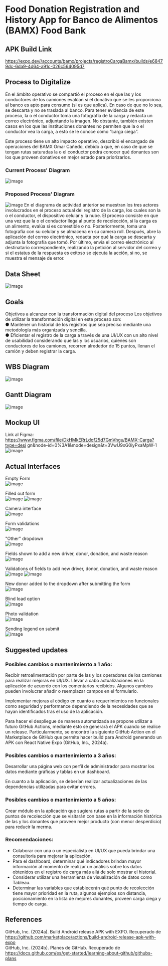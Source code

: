 # Food Donation Registration and History App for Banco de Alimentos (BAMX) Food Bank  

## APK Build Link  
https://expo.dev//accounts/bamx/projects/registroCargaBamx/builds/e68479dc-6da9-4d64-a91c-026c564095d7  

## Process to Digitalize
En el ámbito operativo se compartió el proceso en el que las y los conductores de los
camiones evalúan si el donativo que se les proporciona al banco es apto para consumo
(si es que aplica). En caso de que no lo sea, se descarta y no se traslada al banco. Para
tener evidencia de este proceso, la o el conductor toma una fotografía de la carga y
redacta un correo electrónico, adjuntando la imagen. No obstante, también existen
casos en los que las instituciones donantes no permiten que la o el conductor vea la
carga, a esto se le conoce como “carga ciega”.  

Este proceso tiene un alto impacto operativo, describió el encargado de operaciones
del BAMX Omar Cañedo, debido a que, en caso de que se tengan rutas saturadas la o
el conductor podrá conocer qué donantes son los que proveen donativos en mejor
estado para priorizarlos.  

### Current Process' Diagram
![image](https://github.com/bamxAppsTec2024/registroCargaBamx/assets/67821436/9a9248e5-4b6a-45d2-8571-6f3d31fccc40)


### Proposed Process' Diagram
![image](https://github.com/bamxAppsTec2024/registroCargaBamx/assets/67821436/f90b1343-dbaa-4bde-84d6-1f81a9cfceec)
En el diagrama de actividad anterior se muestran los tres actores involucrados en el
proceso actual del registro de la carga, los cuales son la o el conductor, el dispositivo
celular y la nube. El proceso consiste en que una vez que la o el conductor llega al
punto de recolección, si la carga es un alimento, evalúa si es comestible o no.
Posteriormente, toma una fotografía con su celular y se almacena en su camera roll.
Después, abre la aplicación del correo electrónico, redacta por qué la carga se
descarta y adjunta la fotografía que tomó. Por último, envía el correo electrónico al
destinatario correspondiente, realizando la petición al servidor del correo y si el
estatus de la respuesta es exitoso se ejecuta la acción, si no, se muestra el mensaje
de error.  

## Data Sheet 
![image](https://github.com/bamxAppsTec2024/registroCargaBamx/assets/67821436/b2c13189-b8b1-4043-8352-fbf632e7a88c)

## Goals
Objetivos a alcanzar con la transformación digital del proceso
Los objetivos de utilizar la transformación digital en este proceso son:  
● Mantener un historial de los registros que sea preciso mediante una
metodología más organizada y sencilla.  
● Eficientar el registro de la carga a través de una UI/UX con un alto nivel de
usabilidad considerando que las y los usuarios, quienes son conductores de los
camiones, recorren alrededor de 15 puntos, llenan el camión y deben registrar
la carga.  

## WBS Diagram   
![image](https://github.com/bamxAppsTec2024/registroCargaBamx/assets/67821436/493a27de-0202-419c-81cc-6c2ab7618c41)

## Gantt Diagram  
![image](https://github.com/bamxAppsTec2024/registroCargaBamx/assets/67821436/a172f66c-76f2-4ec0-987a-b97bdcda894e)

## Mockup UI  
Link al Figma:  
https://www.figma.com/file/DkHMkERrLdof25d7GmVhgu/BAMX-Carga?type=desi
gn&node-id=0%3A1&mode=design&t=3VwU9xG0iyPxaMpW-1  
![image](https://github.com/bamxAppsTec2024/registroCargaBamx/assets/67821436/2abe419a-4d94-4d59-aae2-b3e01eabc0c3)

## Actual Interfaces
Empty Form   
![image](https://github.com/bamxAppsTec2024/registroCargaBamx/assets/67821436/aa2c84bc-4454-42da-89d8-72f11d3cd2a2)


Filled out form  
![image](https://github.com/bamxAppsTec2024/registroCargaBamx/assets/67821436/17371799-ec51-4ced-a090-fd6fcd78532b)
![image](https://github.com/bamxAppsTec2024/registroCargaBamx/assets/67821436/52cd4559-ed37-4445-9380-3ff8e08b98d5)

Camera interface  
![image](https://github.com/bamxAppsTec2024/registroCargaBamx/assets/67821436/6cfdc3ce-81a7-48bb-b170-be967e6c4cf6)

Form validations  
![image](https://github.com/bamxAppsTec2024/registroCargaBamx/assets/67821436/ea5b2360-7a7d-4a72-8aae-5523142f3f84)

"Other" dropdown  
![image](https://github.com/bamxAppsTec2024/registroCargaBamx/assets/67821436/f419df49-bfd8-46b9-8b79-14efec0b1ac8)

Fields shown to add a new driver, donor, donation, and waste reason  
![image](https://github.com/bamxAppsTec2024/registroCargaBamx/assets/67821436/aeac481d-260b-49e6-8540-75d76bc050e2)

Validations of fields to add new driver, donor, donation, and waste reason  
![image](https://github.com/bamxAppsTec2024/registroCargaBamx/assets/67821436/e4cd08d8-b930-4f70-8a85-7c1b20c96640)
![image](https://github.com/bamxAppsTec2024/registroCargaBamx/assets/67821436/8a884b7e-354c-49b5-95c1-46d6e665db9f)

New donor added to the dropdown after submitting the form  
![image](https://github.com/bamxAppsTec2024/registroCargaBamx/assets/67821436/44d3e42f-1653-433e-b45f-a889a70e0508)

Blind load option  
![image](https://github.com/bamxAppsTec2024/registroCargaBamx/assets/67821436/bb874ecb-2cc1-45aa-8190-c5955cb24f8b)

Photo validation  
![image](https://github.com/bamxAppsTec2024/registroCargaBamx/assets/67821436/e045a906-cfae-41f2-9add-e55d4cbe3f44)

Sending legend on submit  
![image](https://github.com/bamxAppsTec2024/registroCargaBamx/assets/67821436/9e0b4435-aebb-4e45-90f9-ae0ac261d037)

## Suggested updates  
### Posibles cambios o mantenimiento a 1 año:   
Recibir retroalimentación por parte de las y los operadores de los camiones para realizar
mejoras en UI/UX. Llevar a cabo actualizaciones en la aplicación de acuerdo con los
comentarios recibidos. Algunos cambios pueden involucrar añadir o reemplazar campos en el
formulario.  

Implementar mejoras al código en cuanto a requerimientos no funcionales como seguridad y
performance dependiendo de la necesidades que se hayan identificados tras el uso de la
aplicación.  

Para hacer el despliegue de manera automatizada se propone utilizar a futuro GitHub Actions,
mediante esto se generará el APK cuando se realice un release. Particularmente, se encontró
la siguiente GitHub Action en el Marketplace de GitHub que permite hacer build para
Android generando un APK con React Native Expo (GitHub, Inc., 2024a).  

### Posibles cambios o mantenimiento a 3 años:  
Desarrollar una página web con perfil de administrador para mostrar los datos mediante
gráficas y tablas en un dashboard.  

En cuanto a la aplicación, se deberían realizar actualizaciones de las dependencias utilizadas
para evitar errores.  

### Posibles cambios o mantenimiento a 5 años:  
Crear módulo en la aplicación que sugiera rutas a partir de la serie de puntos de recolección
que se visitarán con base en la información histórica de las y los donantes que proveen mejor
producto (con menor desperdicio) para reducir la merma.  

### Recomendaciones:  
- Colaborar con una o un especialista en UI/UX que pueda brindar una consultoría para
mejorar la aplicación.  
- Para el dashboard, determinar qué indicadores brindan mayor información al
momento de realizar un análisis sobre los datos obtenidos en el registro de carga más
allá de solo mostrar el historial.  
- Considerar utilizar una herramienta de visualización de datos como Tableau.  
- Determinar las variables que establecerán qué punto de recolección tiene mayor
prioridad en la ruta, algunos ejemplos son distancia, posicionamiento en la lista de
mejores donantes, proveen carga ciega y tiempo de carga.
 
## References  
GitHub, Inc. (2024a). Build Android release APK with EXPO. Recuperado de
https://github.com/marketplace/actions/build-android-release-apk-with-expo  
GitHub, Inc. (2024b). Planes de GitHub. Recuperado de
https://docs.github.com/es/get-started/learning-about-github/githubs-plans  
